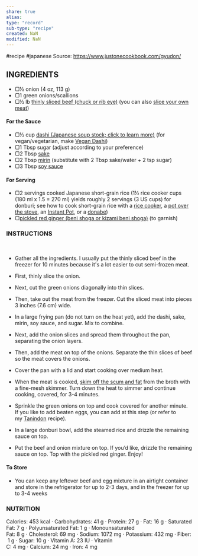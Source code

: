 ```yaml
---
share: true
alias: 
type: "record"
sub-type: "recipe"
created: NaN 
modified: NaN
---
```


 #recipe #japanese
Source: https://www.justonecookbook.com/gyudon/

## INGREDIENTS

-   ▢½ onion (4 oz, 113 g)
-   ▢1 green onions/scallions
-   ▢½ lb [thinly sliced beef (chuck or rib eye)](https://www.justonecookbook.com/thinly-sliced-meats/) (you can also [slice your own meat](https://www.justonecookbook.com/how-to-slice-meat/))

#### For the Sauce

-   ▢½ cup [dashi (Japanese soup stock; click to learn more)](https://www.justonecookbook.com/how-to-make-dashi-jiru/) (for vegan/vegetarian, make [Vegan Dashi](https://www.justonecookbook.com/vegan-shiitake-kombu-dashi/))
-   ▢1 Tbsp sugar (adjust according to your preference)
-   ▢2 Tbsp [sake](https://www.justonecookbook.com/sake/) 
-   ▢2 Tbsp [mirin](https://www.justonecookbook.com/mirin/) (substitute with 2 Tbsp sake/water + 2 tsp sugar)
-   ▢3 Tbsp [soy sauce](https://www.justonecookbook.com/soy-sauce/)

#### For Serving

-   ▢2 servings cooked Japanese short-grain rice (1½ rice cooker cups (180 ml x 1.5 = 270 ml) yields roughly 2 servings (3 US cups) for donburi; see how to cook short-grain rice with a [rice cooker](https://www.justonecookbook.com/how-to-make-rice/), a [pot over the stove](https://www.justonecookbook.com/how-to-cook-rice/), an [Instant Pot](https://www.justonecookbook.com/instant-pot-rice/), or a [donabe](https://www.justonecookbook.com/how-to-cook-rice-in-donabe/))
-   ▢[pickled red ginger (beni shoga or kizami beni shoga)](https://www.justonecookbook.com/pickled-red-ginger/) (to garnish)

### INSTRUCTIONS

 
-   Gather all the ingredients. I usually put the thinly sliced beef in the freezer for 10 minutes because it's a lot easier to cut semi-frozen meat.
    
-   First, thinly slice the onion.
    
-   Next, cut the green onions diagonally into thin slices.
    
-   Then, take out the meat from the freezer. Cut the sliced meat into pieces 3 inches (7.6 cm) wide.
    
-   In a large frying pan (do not turn on the heat yet), add the dashi, sake, mirin, soy sauce, and sugar. Mix to combine.
    
-   Next, add the onion slices and spread them throughout the pan, separating the onion layers.
    
-   Then, add the meat on top of the onions. Separate the thin slices of beef so the meat covers the onions.
    
-   Cover the pan with a lid and start cooking over medium heat.
    
-   When the meat is cooked, [skim off the scum and fat](https://www.justonecookbook.com/how-to-skim-off-the-scum-and-fat-from-soups-and-stocks/) from the broth with a fine-mesh skimmer. Turn down the heat to simmer and continue cooking, covered, for 3-4 minutes.
    
-   Sprinkle the green onions on top and cook covered for another minute. If you like to add beaten eggs, you can add at this step (or refer to my [Tanindon](https://www.justonecookbook.com/tanindon/) recipe).
    
-   In a large donburi bowl, add the steamed rice and drizzle the remaining sauce on top.
    
-   Put the beef and onion mixture on top. If you’d like, drizzle the remaining sauce on top. Top with the pickled red ginger. Enjoy!
    

#### To Store

-   You can keep any leftover beef and egg mixture in an airtight container and store in the refrigerator for up to 2-3 days, and in the freezer for up to 3-4 weeks
    

### NUTRITION

Calories: 453 kcal · Carbohydrates: 41 g · Protein: 27 g · Fat: 16 g · Saturated Fat: 7 g · Polyunsaturated Fat: 1 g · Monounsaturated Fat: 8 g · Cholesterol: 69 mg · Sodium: 1072 mg · Potassium: 432 mg · Fiber: 1 g · Sugar: 10 g · Vitamin A: 23 IU · Vitamin C: 4 mg · Calcium: 24 mg · Iron: 4 mg